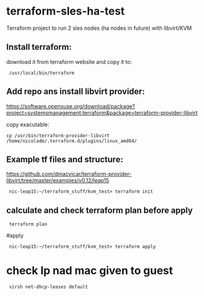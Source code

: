 # terraform-sles-ha-test

Terraform project to run 2 sles nodes (ha nodes in future) with libvirt/KVM

## Install terraform:

download it from terraform website and copy it to:

` /usr/local/bin/terraform`

## Add repo ans install libvirt provider:

https://software.opensuse.org/download/package?project=systemsmanagement:terraform&package=terraform-provider-libvirt

copy exacutable:

`cp /usr/bin/terraform-provider-libvirt /home/nicoladm/.terraform.d/plugins/linux_amd64/`


## Example tf files and structure:
 
https://github.com/dmacvicar/terraform-provider-libvirt/tree/master/examples/v0.12/leap15


` nic-leap15:~/terraform_stuff/kvm_test> terraform init`

## calculate and check terraform plan before apply

` terraform plan`

#apply

` nic-leap15:~/terraform_stuff/kvm_test> terraform apply`

# check Ip nad mac given to guest

` virsh net-dhcp-leases default`
